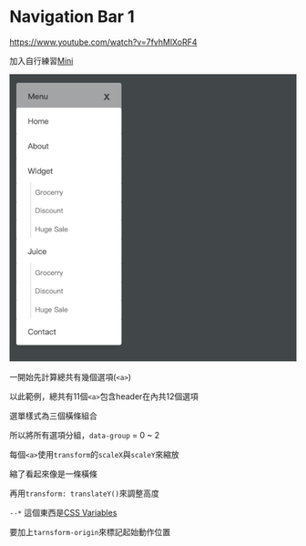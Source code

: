 # Navigation Bar 1

https://www.youtube.com/watch?v=7fvhMlXoRF4

加入自行練習[Mini](https://ggwhite.github.io/demo-html/navigation-bar-1/mini.html)

![](demo.gif)

一開始先計算總共有幾個選項(`<a>`)

以此範例，總共有11個`<a>`包含header在內共12個選項

選單樣式為三個橫條組合

所以將所有選項分組，`data-group` = 0 ~ 2

每個`<a>`使用`transform`的`scaleX`與`scaleY`來縮放

縮了看起來像是一條橫條

再用`transform: translateY()`來調整高度

`--*` 這個東西是[CSS Variables](https://www.w3schools.com/css/css3_variables.asp)

要加上`tarnsform-origin`來標記起始動作位置

